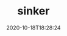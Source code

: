 ---
date: '2020-10-18T18:28:24'
draft: false
metadata:
  description: A tool to sync images from one container registry to another
  homepage: ''
  name: sinker
  owner:
    github_url: https://github.com/plexsystems
    login: plexsystems
    name: Plex Systems
    url: https://www.plex.com
  url: https://github.com/plexsystems/sinker
tags:
- containers
title: sinker
type: tool
---